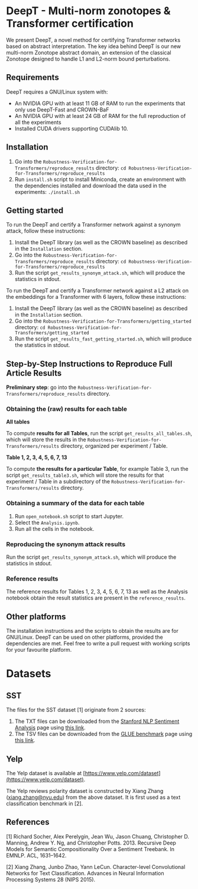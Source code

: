 # DeepT - Multi-norm zonotopes & Transformer certification

We present DeepT, a novel method for certifying Transformer networks based on 
abstract interpretation. The key idea behind DeepT is our new multi-norm Zonotope
abstract domain, an extension of the classical Zonotope designed to handle L1 
and L2-norm bound perturbations. 

## Requirements

DeepT requires a GNU/Linux system with:
- An NVIDIA GPU with at least 11 GB of RAM to run the experiments that only use DeepT-Fast and CROWN-BaF
- An NVIDIA GPU with at least 24 GB of RAM for the full reproduction of all the experiments
- Installed CUDA drivers supporting CUDAlib 10.

## Installation

1. Go into the `Robustness-Verification-for-Transformers/reproduce_results` 
directory: `cd Robustness-Verification-for-Transformers/reproduce_results`
2. Run `install.sh` script to install Miniconda, create an environment with the dependencies
installed and download the data used in the experiments: `./install.sh`

## Getting started

To run the DeepT and certify a Transformer network against a synonym attack, follow 
these instructions:

1. Install the DeepT library (as well as the CROWN baseline) as described 
   in the `Installation` section.
2. Go into the `Robustness-Verification-for-Transformers/reproduce_results` 
   directory: `cd Robustness-Verification-for-Transformers/reproduce_results`
3. Run the script `get_results_synonym_attack.sh`, which will produce the statistics in
   stdout.

To run the DeepT and certify a Transformer network against a L2 attack on the embeddings
for a Transformer with 6 layers, follow these instructions:

1. Install the DeepT library (as well as the CROWN baseline) as described 
   in the `Installation` section.
2. Go into the `Robustness-Verification-for-Transformers/getting_started` 
   directory: `cd Robustness-Verification-for-Transformers/getting_started`
3. Run the script `get_results_fast_getting_started.sh`, which will produce the statistics in
   stdout.

## Step-by-Step Instructions to Reproduce Full Article Results

**Preliminary step**: go into the `Robustness-Verification-for-Transformers/reproduce_results` 
directory.

### Obtaining the (raw) results for each table

**All tables**

To compute **results for all Tables**, run the script `get_results_all_tables.sh`, which will store the results in 
the `Robustness-Verification-for-Transformers/results` directory, organized per experiment / Table.

**Table 1, 2, 3, 4, 5, 6, 7, 13**

To compute **the results for a particular Table**, for example Table 3, run the 
script `get_results_table3.sh`, which will store the results for that experiment / Table 
in a subdirectory of the `Robustness-Verification-for-Transformers/results` directory.


### Obtaining a summary of the data for each table

1. Run `open_notebook.sh` script to start Jupyter. 
2. Select the `Analysis.ipynb`.
3. Run all the cells in the notebook.

### Reproducing the synonym attack results

Run the script `get_results_synonym_attack.sh`, which will produce the statistics in stdout.

### Reference results

The reference results for Tables 1, 2, 3, 4, 5, 6, 7, 13 as well as the Analysis notebook obtain the result statistics are present in the `reference_results`.

## Other platforms

The installation instructions and the scripts to obtain the results are for GNU/Linux. 
DeepT can be used on other platforms, provided the dependencies are met.
Feel free to write a pull request with working scripts for your favourite platform.

# Datasets

## SST

The files for the SST dataset [1] originate from 2 sources:

1. The TXT files can be downloaded from the
   [Stanford NLP Sentiment Analysis](https://nlp.stanford.edu/sentiment/index.html) 
   page using 
   [this link](https://nlp.stanford.edu/sentiment/trainDevTestTrees_PTB.zip).
2. The TSV files can be downloaded from the 
   [GLUE benchmark](https://gluebenchmark.com/tasks)
   page using
   [this link](https://dl.fbaipublicfiles.com/glue/data/SST-2.zip).

## Yelp

The Yelp dataset is available at [https://www.yelp.com/dataset](https://www.yelp.com/dataset).

The Yelp reviews polarity dataset is constructed by Xiang Zhang 
(xiang.zhang@nyu.edu) from the above dataset. It is first used as a
text classification benchmark in [2].


## References

[1] Richard Socher, Alex Perelygin, Jean Wu, Jason Chuang, Christopher D.
Manning, Andrew Y. Ng, and Christopher Potts. 2013. Recursive Deep
Models for Semantic Compositionality Over a Sentiment Treebank. In
EMNLP. ACL, 1631–1642.

[2] Xiang Zhang, Junbo Zhao, Yann LeCun. Character-level Convolutional 
Networks for Text Classification. Advances in Neural Information Processing 
Systems 28 (NIPS 2015).